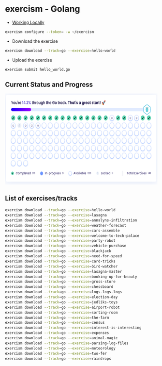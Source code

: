 # exercism - Golang

- [Working Locally](https://exercism.org/docs/using/solving-exercises/working-locally)

```bash
exercism configure --token= -w ~/exercism
```

- Download the exercise

```bash
exercism download --track=go --exercise=hello-world
```

- Upload the exercise

```bash
exercism submit hello_world.go
```


## Current Status and Progress

<a href="pic/progress.png"><img src="pic/progress.png?" height="300" alt="Current progress after 10 exercises"></a>


## List of exercises/tracks

```sh
exercism download --track=go --exercise=hello-world
exercism download --track=go --exercise=lasagna
exercism download --track=go --exercise=annalyns-infiltration
exercism download --track=go --exercise=weather-forecast
exercism download --track=go --exercise=cars-assemble
exercism download --track=go --exercise=welcome-to-tech-palace
exercism download --track=go --exercise=party-robot
exercism download --track=go --exercise=vehicle-purchase
exercism download --track=go --exercise=blackjack
exercism download --track=go --exercise=need-for-speed
exercism download --track=go --exercise=card-tricks
exercism download --track=go --exercise=bird-watcher
exercism download --track=go --exercise=lasagna-master
exercism download --track=go --exercise=booking-up-for-beauty
exercism download --track=go --exercise=gross-store
exercism download --track=go --exercise=chessboard
exercism download --track=go --exercise=logs-logs-logs
exercism download --track=go --exercise=election-day
exercism download --track=go --exercise=jedliks-toys
exercism download --track=go --exercise=airport-robot
exercism download --track=go --exercise=sorting-room
exercism download --track=go --exercise=the-farm
exercism download --track=go --exercise=census
exercism download --track=go --exercise=interest-is-interesting
exercism download --track=go --exercise=expenses
exercism download --track=go --exercise=animal-magic
exercism download --track=go --exercise=parsing-log-files
exercism download --track=go --exercise=meteorology
exercism download --track=go --exercise=two-fer
exercism download --track=go --exercise=raindrops
```